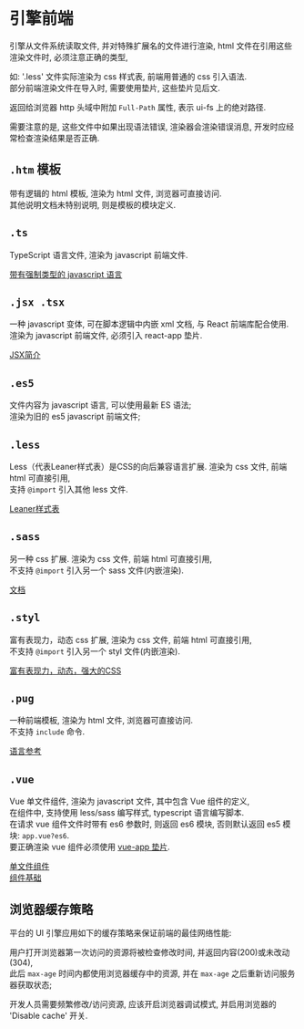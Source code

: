 # 引擎前端

引擎从文件系统读取文件, 并对特殊扩展名的文件进行渲染,
html 文件在引用这些渲染文件时, 必须注意正确的类型,   

如: '.less' 文件实际渲染为 css 样式表, 前端用普通的 css 引入语法.  
部分前端渲染文件在导入时, 需要使用垫片, 这些垫片见后文.

返回给浏览器 http 头域中附加 `Full-Path` 属性, 表示 ui-fs 上的绝对路径.

需要注意的是, 这些文件中如果出现语法错误, 渲染器会渲染错误消息,
开发时应经常检查渲染结果是否正确.




## `.htm` 模板

带有逻辑的 html 模板, 渲染为 html 文件, 浏览器可直接访问.  
其他说明文档未特别说明, 则是模板的模块定义.


## `.ts`

TypeScript 语言文件, 渲染为 javascript 前端文件.

[带有强制类型的 javascript 语言](https://www.typescriptlang.org/)


## `.jsx .tsx`

一种 javascript 变体, 可在脚本逻辑中内嵌 xml 文档, 与 React 前端库配合使用.  
渲染为 javascript 前端文件, 必须引入 react-app 垫片.

[JSX简介](https://reactjs.org/docs/introducing-jsx.html)


## `.es5`

文件内容为 javascript 语言, 可以使用最新 ES 语法;   
渲染为旧的 es5 javascript 前端文件;


## `.less`

Less（代表Leaner样式表）是CSS的向后兼容语言扩展. 渲染为 css 文件, 前端 html 可直接引用,  
支持 `@import` 引入其他 less 文件.

[Leaner样式表](https://lesscss.org/)


## `.sass`

另一种 css 扩展. 渲染为 css 文件, 前端 html 可直接引用,  
不支持 `@import` 引入另一个 sass 文件(内嵌渲染).

[文档](https://www.sass.hk/)


## `.styl`

富有表现力，动态 css 扩展, 渲染为 css 文件, 前端 html 可直接引用,  
不支持 `@import` 引入另一个 styl 文件(内嵌渲染).

[富有表现力，动态，强大的CSS](https://stylus-lang.com/)


## `.pug`

一种前端模板, 渲染为 html 文件, 浏览器可直接访问.  
不支持 `include` 命令.

[语言参考](https://pugjs.org/language/attributes.html)


## `.vue`

Vue 单文件组件, 渲染为 javascript 文件, 其中包含 Vue 组件的定义,  
在组件中, 支持使用 less/sass 编写样式, typescript 语言编写脚本.  
在请求 vue 组件文件时带有 es6 参数时, 则返回 es6 模块, 否则默认返回 es5 模块: `app.vue?es6`.  
要正确渲染 vue 组件必须使用 [vue-app 垫片](ui-docs/vue-app.md).

[单文件组件](https://cn.vuejs.org/v2/guide/single-file-components.html)  
[组件基础](https://cn.vuejs.org/v2/guide/components.html)


## 浏览器缓存策略

平台的 UI 引擎应用如下的缓存策略来保证前端的最佳网络性能:

用户打开浏览器第一次访问的资源将被检查修改时间, 并返回内容(200)或未改动(304),  
此后 `max-age` 时间内都使用浏览器缓存中的资源, 并在 `max-age` 之后重新访问服务器获取状态;

开发人员需要频繁修改/访问资源, 应该开启浏览器调试模式, 并启用浏览器的 'Disable cache' 开关.